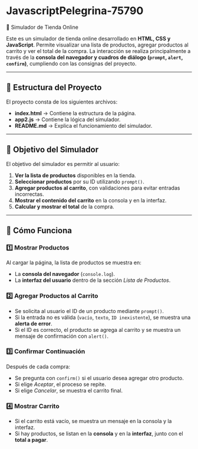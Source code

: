 # JavascriptPelegrina-75790
🛒 Simulador de Tienda Online

Este es un simulador de tienda online desarrollado en **HTML, CSS y JavaScript**. Permite visualizar una lista de productos, agregar productos al carrito y ver el total de la compra. La interacción se realiza principalmente a través de la **consola del navegador y cuadros de diálogo (`prompt`, `alert`, `confirm`)**, cumpliendo con las consignas del proyecto.

---

## 📌 **Estructura del Proyecto**
El proyecto consta de los siguientes archivos:

- **index.html** → Contiene la estructura de la página.
- **app2.js** → Contiene la lógica del simulador.
- **README.md** → Explica el funcionamiento del simulador.

---

## 🎯 **Objetivo del Simulador**
El objetivo del simulador es permitir al usuario:

1. **Ver la lista de productos** disponibles en la tienda.
2. **Seleccionar productos** por su ID utilizando `prompt()`.
3. **Agregar productos al carrito**, con validaciones para evitar entradas incorrectas.
4. **Mostrar el contenido del carrito** en la consola y en la interfaz.
5. **Calcular y mostrar el total** de la compra.

---

## 🔹 **Cómo Funciona**
### **1️⃣ Mostrar Productos**
Al cargar la página, la lista de productos se muestra en:
- La **consola del navegador** (`console.log`).
- La **interfaz del usuario** dentro de la sección *Lista de Productos*.

### **2️⃣ Agregar Productos al Carrito**
- Se solicita al usuario el ID de un producto mediante `prompt()`.
- Si la entrada no es válida (`vacío`, `texto`, `ID inexistente`), se muestra una **alerta de error**.
- Si el ID es correcto, el producto se agrega al carrito y se muestra un mensaje de confirmación con `alert()`.

### **3️⃣ Confirmar Continuación**
Después de cada compra:
- Se pregunta con `confirm()` si el usuario desea agregar otro producto.
- Si elige *Aceptar*, el proceso se repite.
- Si elige *Cancelar*, se muestra el carrito final.

### **4️⃣ Mostrar Carrito**
- Si el carrito está vacío, se muestra un mensaje en la consola y la interfaz.
- Si hay productos, se listan en la **consola** y en la **interfaz**, junto con el **total a pagar**.
